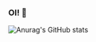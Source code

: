 ### OI! 👋


![Anurag's GitHub stats](https://github-readme-stats.vercel.app/api?username=ThurzimZK&show_icons=true&theme=dark)


